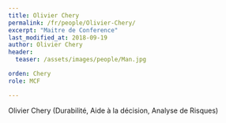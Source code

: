 ```yaml
---
title: Olivier Chery
permalink: /fr/people/Olivier-Chery/
excerpt: "Maitre de Conference"
last_modified_at: 2018-09-19
author: Olivier Chery
header:
  teaser: /assets/images/people/Man.jpg

orden: Chery
role: MCF

---
```


Olivier Chery
(Durabilité, Aide à la décision, Analyse de Risques)